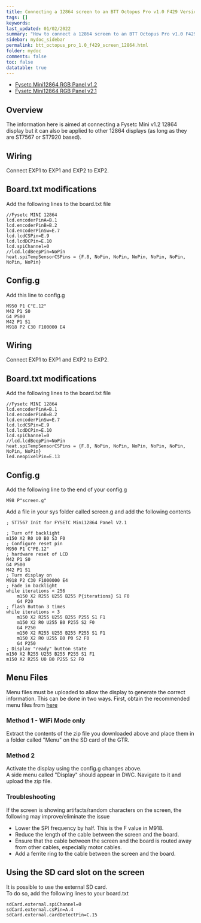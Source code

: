 ```yaml
---
title: Connecting a 12864 screen to an BTT Octopus Pro v1.0 F429 Version
tags: []
keywords: 
last_updated: 01/02/2022
summary: "How to connect a 12864 screen to an BTT Octopus Pro v1.0 F429 Version"
sidebar: mydoc_sidebar
permalink: btt_octopus_pro_1.0_f429_screen_12864.html
folder: mydoc
comments: false
toc: false
datatable: true
---
```


<ul id="profileTabs" class="nav nav-tabs">
    <li class="active"><a class="noCrossRef" href="#fysetc12" data-toggle="tab">Fysetc Mini12864 RGB Panel v1.2</a></li>
    <li><a class="noCrossRef" href="#fysetc" data-toggle="tab">Fysetc Mini12864 RGB Panel v2.1</a></li>
</ul>
  <div class="tab-content">
<div role="tabpanel" class="tab-pane active" id="fysetc12" markdown="1">

## Overview

The information here is aimed at connecting a Fysetc Mini v1.2 12864 display but it can also be applied to other 12864 displays (as long as they are ST7567 or ST7920 based).  

## Wiring

Connect EXP1 to EXP1 and EXP2 to EXP2.  

## Board.txt modifications

Add the following lines to the board.txt file

```
//Fysetc MINI 12864
lcd.encoderPinA=B.1
lcd.encoderPinB=B.2
lcd.encoderPinSw=E.7
lcd.lcdCSPin=E.9
lcd.lcdDCPin=E.10
lcd.spiChannel=0
//lcd.lcdBeepPin=NoPin
heat.spiTempSensorCSPins = {F.8, NoPin, NoPin, NoPin, NoPin, NoPin, NoPin, NoPin}
```

## Config.g

Add this line to config.g
```
M950 P1 C"E.12"
M42 P1 S0
G4 P500
M42 P1 S1
M918 P2 C30 F100000 E4
```

</div>

<div role="tabpanel" class="tab-pane" id="fysetc21" markdown="1">

## Wiring

Connect EXP1 to EXP1 and EXP2 to EXP2.  

## Board.txt modifications

Add the following lines to the board.txt file

```
//Fysetc MINI 12864
lcd.encoderPinA=B.1
lcd.encoderPinB=B.2
lcd.encoderPinSw=E.7
lcd.lcdCSPin=E.9
lcd.lcdDCPin=E.10
lcd.spiChannel=0
//lcd.lcdBeepPin=NoPin
heat.spiTempSensorCSPins = {F.8, NoPin, NoPin, NoPin, NoPin, NoPin, NoPin, NoPin}
led.neopixelPin=E.13
```
## Config.g

Add the following line to the end of your config.g

```
M98 P"screen.g"
```

Add a file in your sys folder called screen.g and add the following contents

```
; ST7567 Init for FYSETC Mini12864 Panel V2.1

; Turn off backlight
m150 X2 R0 U0 B0 S3 F0
; Configure reset pin
M950 P1 C"PE.12" 
; hardware reset of LCD
M42 P1 S0
G4 P500
M42 P1 S1
; Turn display on
M918 P2 C30 F1000000 E4
; Fade in backlight
while iterations < 256
    m150 X2 R255 U255 B255 P{iterations} S1 F0
    G4 P20
; flash Button 3 times
while iterations < 3
    m150 X2 R255 U255 B255 P255 S1 F1
    m150 X2 R0 U255 B0 P255 S2 F0
    G4 P250
    m150 X2 R255 U255 B255 P255 S1 F1
    m150 X2 R0 U255 B0 P0 S2 F0
    G4 P250
; Display "ready" button state  
m150 X2 R255 U255 B255 P255 S1 F1
m150 X2 R255 U0 B0 P255 S2 F0
```

</div>

</div>

## Menu Files

Menu files must be uploaded to allow the display to generate the correct information. This can be done in two ways.
First, obtain the recommended menu files from [here](https://github.com/jadonmmiller/UltimateDuetMenuSystem/releases/)

### Method 1 - WiFi Mode only

Extract the contents of the zip file you downloaded above and place them in a folder called "Menu" on the SD card of the GTR. 

### Method 2

Activate the display using the config.g changes above.  
A side menu called "Display" should appear in DWC. Navigate to it and upload the zip file.  

### Troubleshooting

If the screen is showing artifacts/random characters on the screen, the following may improve/eliminate the issue

* Lower the SPI frequency by half. This is the F value in M918.  
* Reduce the length of the cable between the screen and the board.  
* Ensure that the cable between the screen and the board is routed away from other cables, especially motor cables.  
* Add a ferrite ring to the cable between the screen and the board.  

## Using the SD card slot on the screen

It is possible to use the external SD card.  
To do so, add the following lines to your board.txt

```
sdCard.external.spiChannel=0
sdCard.external.csPin=A.4
sdCard.external.cardDetectPin=C.15
```